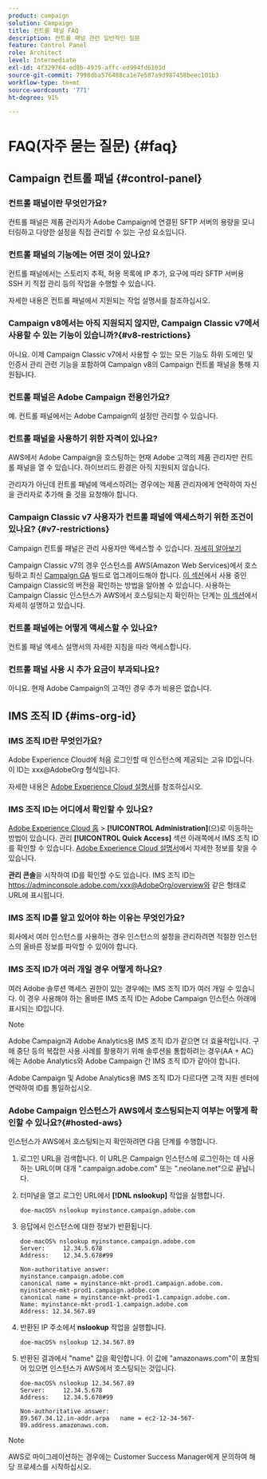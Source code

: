 ```yaml
---
product: campaign
solution: Campaign
title: 컨트롤 패널 FAQ
description: 컨트롤 패널 관련 일반적인 질문
feature: Control Panel
role: Architect
level: Intermediate
exl-id: 4f329764-ed8b-4939-affc-ed994fd6101d
source-git-commit: 7998dba576488ca1e7e587a9d987458beec101b3
workflow-type: tm+mt
source-wordcount: '771'
ht-degree: 91%

---
```


# FAQ(자주 묻는 질문) {#faq}

## Campaign 컨트롤 패널 {#control-panel}

### 컨트롤 패널이란 무엇인가요?

컨트롤 패널은 제품 관리자가 Adobe Campaign에 연결된 SFTP 서버의 용량을 모니터링하고 다양한 설정을 직접 관리할 수 있는 구성 요소입니다.

### 컨트롤 패널의 기능에는 어떤 것이 있나요?

컨트롤 패널에서는 스토리지 추적, 허용 목록에 IP 추가, 요구에 따라 SFTP 서버용 SSH 키 직접 관리 등의 작업을 수행할 수 있습니다.

자세한 내용은 컨트롤 패널에서 지원되는 작업 설명서를 참조하십시오.

### Campaign v8에서는 아직 지원되지 않지만, Campaign Classic v7에서 사용할 수 있는 기능이 있습니까?{#v8-restrictions}

아니요. 이제 Campaign Classic v7에서 사용할 수 있는 모든 기능도 하위 도메인 및 인증서 관리 관련 기능을 포함하여 Campaign v8의 Campaign 컨트롤 패널을 통해 지원됩니다.

### 컨트롤 패널은 Adobe Campaign 전용인가요?

예. 컨트롤 패널에서는 Adobe Campaign의 설정만 관리할 수 있습니다.

### 컨트롤 패널을 사용하기 위한 자격이 있나요?

AWS에서 Adobe Campaign을 호스팅하는 현재 Adobe 고객의 제품 관리자만 컨트롤 패널을 열 수 있습니다. 하이브리드 환경은 아직 지원되지 않습니다.

관리자가 아닌데 컨트롤 패널에 액세스하려는 경우에는 제품 관리자에게 연락하여 자신을 관리자로 추가해 줄 것을 요청해야 합니다.

### Campaign Classic v7 사용자가 컨트롤 패널에 액세스하기 위한 조건이 있나요? {#v7-restrictions}

Campaign 컨트롤 패널은 관리 사용자만 액세스할 수 있습니다. [자세히 알아보기](https://experienceleague.adobe.com/docs/control-panel/using/discover-control-panel/managing-permissions.html#discover-control-panel)

Campaign Classic v7의 경우 인스턴스를 AWS(Amazon Web Services)에서 호스팅하고 최신 [Campaign GA](https://experienceleague.adobe.com/docs/campaign-classic/using/release-notes/rn-overview.html?lang=ko#rn-statuses) 빌드로 업그레이드해야 합니다. [이 섹션](https://experienceleague.adobe.com/docs/campaign-classic/using/getting-started/starting-with-adobe-campaign/launching-adobe-campaign.html?lang=ko#getting-your-campaign-version)에서 사용 중인 Campaign Classic의 버전을 확인하는 방법을 알아볼 수 있습니다. 사용하는 Campaign Classic 인스턴스가 AWS에서 호스팅되는지 확인하는 단계는 [이 섹션](#hosted-aws)에서 자세히 설명하고 있습니다.

### 컨트롤 패널에는 어떻게 액세스할 수 있나요?

컨트롤 패널 액세스 설명서의 자세한 지침을 따라 액세스합니다.

### 컨트롤 패널 사용 시 추가 요금이 부과되나요?

아니요. 현재 Adobe Campaign의 고객인 경우 추가 비용은 없습니다.

## IMS 조직 ID {#ims-org-id}

### IMS 조직 ID란 무엇인가요?

Adobe Experience Cloud에 처음 로그인할 때 인스턴스에 제공되는 고유 ID입니다. 이 ID는 xxx@AdobeOrg 형식입니다.

자세한 내용은 [Adobe Experience Cloud 설명서](https://experienceleague.adobe.com/docs/core-services/interface/administration/organizations.html)를 참조하십시오.

### IMS 조직 ID는 어디에서 확인할 수 있나요?

[Adobe Experience Cloud 홈](https://experiencecloud.adobe.com/) > **[!UICONTROL Administration]**(으)로 이동하는 방법이 있습니다. 관리 **[!UICONTROL Quick Access]** 섹션 아래쪽에서 IMS 조직 ID를 확인할 수 있습니다. [Adobe Experience Cloud 설명서](https://experienceleague.adobe.com/docs/core-services/interface/administration/organizations.html)에서 자세한 정보를 찾을 수 있습니다.

**관리 콘솔**&#x200B;을 시작하여 ID를 확인할 수도 있습니다. IMS 조직 ID는 https://adminconsole.adobe.com/xxx@AdobeOrg/overview와 같은 형태로 URL에 표시됩니다.

### IMS 조직 ID를 알고 있어야 하는 이유는 무엇인가요?

회사에서 여러 인스턴스를 사용하는 경우 인스턴스의 설정을 관리하려면 적절한 인스턴스의 올바른 정보를 파악할 수 있어야 합니다.

### IMS 조직 ID가 여러 개일 경우 어떻게 하나요?

여러 Adobe 솔루션 액세스 권한이 있는 경우에는 IMS 조직 ID가 여러 개일 수 있습니다. 이 경우 사용해야 하는 올바른 IMS 조직 ID는 Adobe Campaign 인스턴스 아래에 표시되는 ID입니다.

>[!NOTE]
>
>Adobe Campaign과 Adobe Analytics용 IMS 조직 ID가 같으면 더 효율적입니다. 구매 중단 등의 복잡한 사용 사례를 활용하기 위해 솔루션을 통합하려는 경우(AA + AC)에는 Adobe Analytics와 Adobe Campaign 간 IMS 조직 ID가 같아야 합니다.
>
>Adobe Campaign 및 Adobe Analytics용 IMS 조직 ID가 다르다면 고객 지원 센터에 연락하여 ID를 통일하십시오.

### Adobe Campaign 인스턴스가 AWS에서 호스팅되는지 여부는 어떻게 확인할 수 있나요?{#hosted-aws}

인스턴스가 AWS에서 호스팅되는지 확인하려면 다음 단계를 수행합니다.

1. 로그인 URL을 검색합니다. 이 URL은 Campaign 인스턴스에 로그인하는 데 사용하는 URL이며 대개 &quot;.campaign.adobe.com&quot; 또는 &quot;.neolane.net&quot;으로 끝납니다.
1. 터미널을 열고 로그인 URL에서 **[!DNL nslookup]** 작업을 실행합니다.

   `doe-macOS% nslookup myinstance.campaign.adobe.com`

1. 응답에서 인스턴스에 대한 정보가 반환됩니다.

   ```
   doe-macOS% nslookup myinstance.campaign.adobe.com
   Server:     12.34.5.678
   Address:    12.34.5.678#99
   
   Non-authoritative answer:
   myinstance.campaign.adobe.com
   canonical name = myinstance-mkt-prod1.campaign.adobe.com.
   myinstance-mkt-prod1.campaign.adobe.com
   canonical name = myinstance-mkt-prod1-1.campaign.adobe.com.
   Name: myinstance-mkt-prod1-1.campaign.adobe.com
   Address: 12.34.567.89
   ```

1. 반환된 IP 주소에서 **nslookup** 작업을 실행합니다.

   `doe-macOS% nslookup 12.34.567.89`

1. 반환된 결과에서 &quot;name&quot; 값을 확인합니다. 이 값에 &quot;amazonaws.com&quot;이 포함되어 있으면 인스턴스가 AWS에서 호스팅되는 것입니다.

   ```
   doe-macOS% nslookup 12.34.567.89
   Server:     12.34.5.678
   Address:    12.34.5.678#99
   
   Non-authoritative answer:
   89.567.34.12.in-addr.arpa   name = ec2-12-34-567-89.address.amazonaws.com.
   ```

>[!NOTE]
>
>AWS로 마이그레이션하는 경우에는 Customer Success Manager에게 문의하여 해당 프로세스를 시작하십시오.
